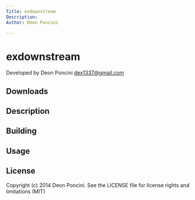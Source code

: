 ```yaml
---
Title: exdownstream
Description:
Author: Deon Poncini

---
```

exdownstream
===============

Developed by Deon Poncini <dex1337@gmail.com>

Downloads
---------

Description
-----------

Building
--------

Usage
-----

License
-------
Copyright (c) 2014 Deon Poncini. 
See the LICENSE file for license rights and limitations (MIT)
